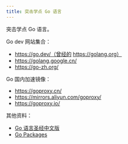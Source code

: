 ```yaml
---
title: 突击学点 Go 语言
---
```


突击学点 Go 语言。

Go dev 网站集合：

* https://go.dev/（曾经的 https://golang.org）
* https://golang.google.cn/
* https://go-zh.org/

Go 国内加速镜像：

* https://goproxy.cn/
* https://mirrors.aliyun.com/goproxy/
* https://goproxy.io/

其他资料：

* [Go 语言圣经中文版](https://books.studygolang.com/gopl-zh/index.html)
* [Go Packages](https://golang.org/pkg/)